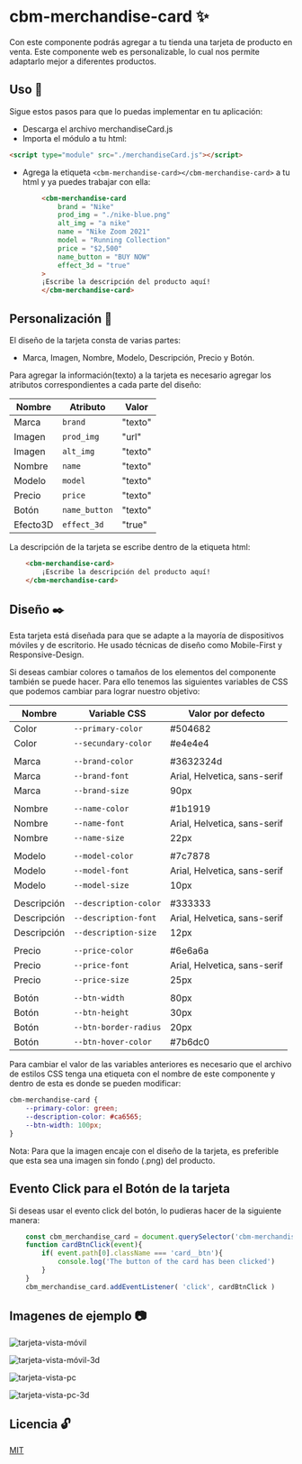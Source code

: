 # cbm-merchandise-card :sparkles:

Con este componente podrás agregar a tu tienda una tarjeta de producto en venta. Este componente web es personalizable, lo cual nos permite adaptarlo mejor a diferentes productos.

## Uso :electric_plug:
Sigue estos pasos para que lo puedas implementar en tu aplicación:
* Descarga el archivo merchandiseCard.js
* Importa el módulo a tu html:
```html
<script type="module" src="./merchandiseCard.js"></script>
```
* Agrega la etiqueta `<cbm-merchandise-card></cbm-merchandise-card>` a tu html y ya puedes trabajar con ella:
```html
        <cbm-merchandise-card
            brand = "Nike"
            prod_img = "./nike-blue.png"
            alt_img = "a nike"
            name = "Nike Zoom 2021"
            model = "Running Collection"
            price = "$2,500"
            name_button = "BUY NOW"
            effect_3d = "true"
        >
        ¡Escribe la descripción del producto aquí!
        </cbm-merchandise-card>
```

## Personalización :wrench:
El diseño de la tarjeta consta de varias partes:


- Marca, Imagen, Nombre, Modelo, Descripción, Precio y Botón.


Para agregar la información(texto) a la tarjeta es necesario agregar los atributos correspondientes a cada parte del diseño:

|Nombre          |Atributo                       |Valor                        |
|----------------|-------------------------------|-----------------------------|
|Marca           |`brand`                        |"texto"                      |
|Imagen          |`prod_img`                     |"url"                        |
|Imagen          |`alt_img`                      |"texto"                      |
|Nombre          |`name`                         |"texto"                      |
|Modelo          |`model`                        |"texto"                      |
|Precio          |`price`                        |"texto"                      |
|Botón           |`name_button`                  |"texto"                      |
|Efecto3D        |`effect_3d`                    |"true"                       |

La descripción de la tarjeta se escribe dentro de la etiqueta html:
```html
    <cbm-merchandise-card>
        ¡Escribe la descripción del producto aquí!
    </cbm-merchandise-card>
```
## Diseño :black_nib:
Esta tarjeta está diseñada para que se adapte a la mayoría de dispositivos móviles y de escritorio. He usado técnicas de diseño como Mobile-First y Responsive-Design.

Si deseas cambiar colores o tamaños de los elementos del componente también se puede hacer. Para ello tenemos las siguientes variables de CSS que podemos cambiar para lograr nuestro objetivo:

|Nombre          |Variable CSS                   |Valor por defecto            |
|----------------|-------------------------------|-----------------------------|
|Color           |`--primary-color`              |#504682                      |
|Color           |`--secundary-color`            |#e4e4e4                      |
|                |                               |                             |
|Marca           |`--brand-color`                |#3632324d                    |
|Marca           |`--brand-font`                 |Arial, Helvetica, sans-serif |
|Marca           |`--brand-size`                 |90px                         |
|                |                               |                             |
|Nombre          |`--name-color`                 |#1b1919                      |
|Nombre          |`--name-font`                  |Arial, Helvetica, sans-serif |
|Nombre          |`--name-size`                  |22px                         |
|                |                               |                             |
|Modelo          |`--model-color`                |#7c7878                      |
|Modelo          |`--model-font`                 |Arial, Helvetica, sans-serif |
|Modelo          |`--model-size`                 |10px                         |
|                |                               |                             |
|Descripción     |`--description-color`          |#333333                      |
|Descripción     |`--description-font`           |Arial, Helvetica, sans-serif |
|Descripción     |`--description-size`           |12px                         |
|                |                               |                             |
|Precio          |`--price-color`                |#6e6a6a                      |
|Precio          |`--price-font`                 |Arial, Helvetica, sans-serif |
|Precio          |`--price-size`                 |25px                         |
|                |                               |                             |
|Botón           |`--btn-width`                  |80px                         |
|Botón           |`--btn-height`                 |30px                         |
|Botón           |`--btn-border-radius`          |20px                         |
|Botón           |`--btn-hover-color`            |#7b6dc0                      |

Para cambiar el valor de las variables anteriores es necesario que el archivo de estilos CSS tenga una etiqueta con el nombre de este componente y dentro de esta es donde se pueden modificar:
```css
cbm-merchandise-card {
    --primary-color: green;
    --description-color: #ca6565;
    --btn-width: 100px;
}
```

Nota: Para que la imagen encaje con el diseño de la tarjeta, es preferible que esta sea una imagen sin fondo (.png) del producto.

## Evento Click para el Botón de la tarjeta 

Si deseas usar el evento click del botón, lo pudieras hacer de la siguiente manera:

```javascript
    const cbm_merchandise_card = document.querySelector('cbm-merchandise-card')
    function cardBtnClick(event){
        if( event.path[0].className === 'card__btn'){
            console.log('The button of the card has been clicked')
        }
    }
    cbm_merchandise_card.addEventListener( 'click', cardBtnClick )
```
## Imagenes de ejemplo :camera:

![tarjeta-vista-móvil](https://github.com/ChristBM/cbm-merchandise-card/blob/main/img/img1.jpg)

![tarjeta-vista-móvil-3d](https://github.com/ChristBM/cbm-merchandise-card/blob/main/img/img3.jpg)

![tarjeta-vista-pc](https://github.com/ChristBM/cbm-merchandise-card/blob/main/img/img2.jpg)

![tarjeta-vista-pc-3d](https://github.com/ChristBM/cbm-merchandise-card/blob/main/img/img4.jpg)

## Licencia :unlock:
[MIT](https://choosealicense.com/licenses/mit/)
